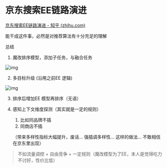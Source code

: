 # 京东搜索EE链路演进

[京东搜索EE链路演进 - 知乎 (zhihu.com)](https://zhuanlan.zhihu.com/p/643617948)



能干成这件事，必然是对推荐算法有十分充足的理解



总结

1. 魔改排序模型，添加子任务，与融合任务

![img](https://pic4.zhimg.com/80/v2-8c3cc2b78d51449eb5e0c70e73774caf_1440w.webp)



2. 多目标升级 (沿用之前EE 逻辑)

![img](https://pic1.zhimg.com/80/v2-1bb0f67b8162968d42032b7434286aa8_1440w.webp)



3. 排序后增加EE 模型再排序（无语）

4. 感知上下文维度探测（其实就是一定的规则）

   1. 比如同品牌不插
   2. 同商店不插

   （带来多样性指标大幅提升，废话... 强插调多样性... 这样的做法... 不敢相信在京东里出现）



> 不如流量调控 + 自由竞争 + 一定规则（魔改模型为了EE，本人是觉得吃力不讨好，性价比低）